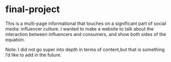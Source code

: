 # final-project

This is a multi-page informational that touches on a significant part of social media: influencer culture. I wanted to make a website to talk about the interaction between influencers and consumers, and show both sides of the equation. 

Note: I did not go super into depth in terms of content,but that is something I’d like to add in the future.
